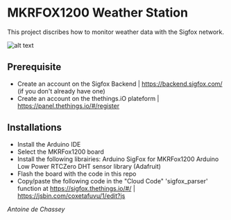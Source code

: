# MKRFOX1200 Weather Station
This project discribes how to monitor weather data with the Sigfox network.

![alt text](https://shop.snoc.fr/media/wysiwyg/site/yadom/Sigfox_Logo_RGB_1.png)

## Prerequisite
- Create an account on the Sigfox Backend | https://backend.sigfox.com/ (if you don't already have one)
- Create an account on the thethings.iO plateform | https://panel.thethings.io/#/register

## Installations
- Install the Arduino IDE
- Select the MKRFox1200 board
- Install the following librairies:
    Arduino SigFox for MKRFox1200
    Arduino Low Power
    RTCZero
    DHT sensor library (Adafruit)
- Flash the board with the code in this repo
- Copy/paste the following code in the "Cloud Code" 'sigfox_parser' function at https://sigfox.thethings.io/#/ | https://jsbin.com/coxetafuvu/1/edit?js 


*Antoine de Chassey*